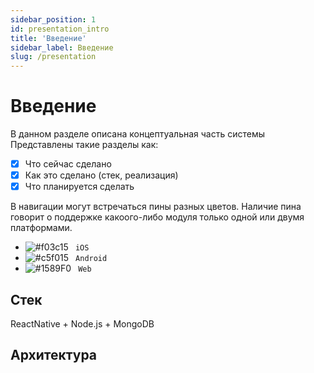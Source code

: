 ```yaml
---
sidebar_position: 1
id: presentation_intro
title: 'Введение' 
sidebar_label: Введение
slug: /presentation
---
```


# Введение 

В данном разделе описана концептуальная часть системы
Представлены такие разделы как: 
- [x] Что сейчас сделано
- [x] Как это сделано (стек, реализация)
- [x] Что планируется сделать

В навигации могут встречаться пины разных цветов. Наличие пина говорит о поддержке какоого-либо модуля только одной или двумя платформами.
- ![#f03c15](https://via.placeholder.com/15/000000/000000?text=+) ` iOS`
- ![#c5f015](https://via.placeholder.com/15/c5f015/000000?text=+) ` Android`
- ![#1589F0](https://via.placeholder.com/15/1589F0/000000?text=+) ` Web`


## Стек

ReactNative + Node.js + MongoDB
## Архитектура
